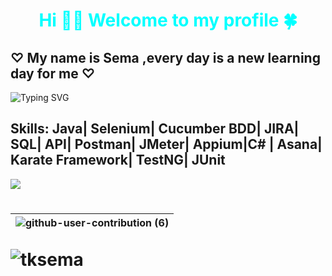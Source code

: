 
 <h1 align=center style="color:aqua" >Hi 👋🏻 Welcome to my profile 🍀
 </h1>
 <h2>♡ My name is Sema ,every day is a new learning day for me ♡</h2>
 
![Typing SVG](https://readme-typing-svg.herokuapp.com?color=%23732DA4&lines=Full+Stack+Automation+Engineer+%7C+Turkey;I+am+Software+Automation+Test+Engineer.;I+am+sharing+my+projects+in+here;I+suggest+you+review+it+to+know+about+me+👩🏻‍💻;)  

 
## Skills: Java| Selenium| Cucumber BDD| JIRA| SQL| API| Postman| JMeter| Appium|C# | Asana| Karate Framework| TestNG| JUnit







  <img src="https://myways-public-data-prod.s3.ap-south-1.amazonaws.com/myways-resource-library/blogs/upcoming-career-opportunities-in-2022-cc87b_Image_blogs.png" />
<h1 align="center">




|![github-user-contribution (6)](https://user-images.githubusercontent.com/109308073/210966148-18099034-d443-450e-b167-cc8305550591.svg)|
 |---|
<!-- profile view count. replace username with yours-->
<p align="left"> 
	<img src="https://komarev.com/ghpvc/?username=abayramus&label=Profile%20views&color=0e75b6&style=flat" alt="tksema" /> 
</p>




 




<!-- <img align=beside width=190 src="https://github.com/tksema/tksema/blob/main/6c9d78ff0aef15b00a358ab718ed3aca.gif" /> --!>

 

















































































 



































